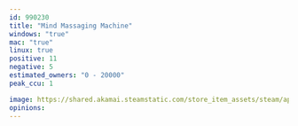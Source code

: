 ```yaml
---
id: 990230
title: "Mind Massaging Machine"
windows: "true"
mac: "true"
linux: true
positive: 11
negative: 5
estimated_owners: "0 - 20000"
peak_ccu: 1

image: https://shared.akamai.steamstatic.com/store_item_assets/steam/apps/990230/header.jpg?t=1592325085
opinions:
---
```

